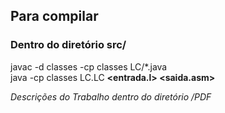 ## Para compilar

### Dentro do diretório src/

javac -d classes -cp classes LC/*.java<br>
java -cp classes LC.LC **<entrada.l> <saida.asm>**

*Descrições do Trabalho dentro do diretório /PDF*
